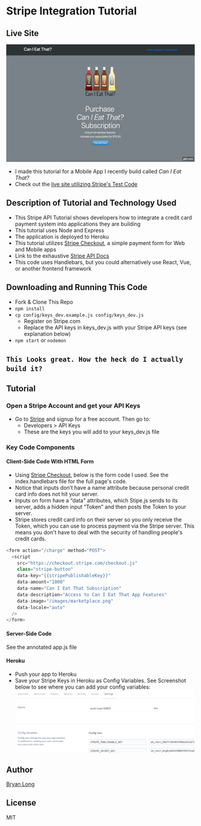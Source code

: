 # Stripe Integration Tutorial

## Live Site

![Live Site Demo Code](https://github.com/BryanLong14/Stripe-Tutorial/blob/master/public/images/Tutorial.gif)

* I made this tutorial for a Mobile App I recently build called _Can I Eat That?_
* Check out the [live site utilizing Stripe's Test Code](https://quiet-coast-55853.herokuapp.com/)

## Description of Tutorial and Technology Used

* This Stripe API Tutorial shows developers how to integrate a credit card payment system into applications they are building
* This tutorial uses Node and Express
* The application is deployed to Heroku
* This tutorial utilizes [Stripe Checkout](https://stripe.com/checkout), a simple payment form for Web and Mobile apps
* Link to the exhaustive [Stripe API Docs](https://stripe.com/docs/api)
* This code uses Handlebars, but you could alternatively use React, Vue, or another frontend framework

## Downloading and Running This Code

* Fork & Clone This Repo
* `npm install`
* `cp config/keys_dev.example.js config/keys_dev.js`
  * Register on Stripe.com
  * Replace the API keys in keys_dev.js with your Stripe API keys (see explanation below)
* `npm start` or `nodemon`

## `This Looks great. How the heck do I actually build it?`

## Tutorial

### Open a Stripe Account and get your API Keys

* Go to [Stripe](https://stripe.com/) and signup for a free account. Then go to:
  * Developers > API Keys
  * These are the keys you will add to your keys_dev.js file

### Key Code Components

#### Client-Side Code With HTML Form

* Using [Stripe Checkout](https://stripe.com/checkout), below is the form code I used. See the index.handlebars file for the full page's code.
* Notice that inputs don’t have a name attribute because personal credit card info does not hit your server.
* Inputs on form have a “data" attributes, which Stipe.js sends to its server, adds a hidden input “Token” and then posts the Token to your server.
* Stripe stores credit card info on their server so you only receive the Token, which you can use to process payment via the Stripe server. This means you don't have to deal with the security of handling people's credit cards.

```javascript
<form action="/charge" method="POST">
  <script
    src="https://checkout.stripe.com/checkout.js"
    class="stripe-button"
    data-key="{{stripePublishableKey}}"
    data-amount="1000"
    data-name="Can I Eat That Subscription"
    data-description="Access to Can I Eat That App Features"
    data-image="/images/marketplace.png"
    data-locale="auto"
  />
</form>
```

#### Server-Side Code

See the annotated app.js file

#### Heroku

* Push your app to Heroku
* Save your Stripe Keys in Heroku as Config Variables. See Screenshot below to see where you can add your config variables:
  ![Config Variables](/public/images/HerokuConfigVars.jpg)

## Author

[Bryan Long](https://github.com/bryanlong14)

## License

MIT
